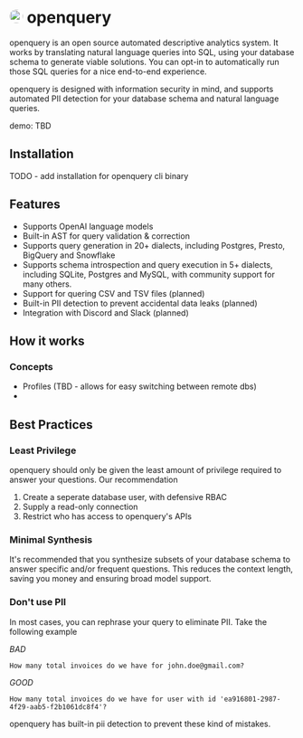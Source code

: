 # <img style="background:white; border-radius: 12px;" src="https://user-images.githubusercontent.com/12688453/229330427-fc12979a-443d-43c7-8e3f-2938cd5e3b78.png"  width="24" height="24"> openquery

openquery is an open source automated descriptive analytics system. It works by translating natural language queries into SQL, using your database schema to generate viable solutions. You can opt-in to automatically run those SQL queries for a nice end-to-end experience.

openquery is designed with information security in mind, and supports automated PII detection for your database schema and natural language queries.

demo: TBD

## Installation

TODO - add installation for openquery cli binary

## Features

- Supports OpenAI language models
- Built-in AST for query validation & correction
- Supports query generation in 20+ dialects, including Postgres, Presto, BigQuery and Snowflake
- Supports schema introspection and query execution in 5+ dialects, including SQLite, Postgres and MySQL, with community support for many others.
- Support for quering CSV and TSV files (planned)
- Built-in PII detection to prevent accidental data leaks (planned)
- Integration with Discord and Slack (planned)

## How it works

### Concepts

- Profiles (TBD - allows for easy switching between remote dbs)
- 

## Best Practices

### Least Privilege

openquery should only be given the least amount of privilege required to answer your questions. Our recommendation

1. Create a seperate database user, with defensive RBAC
2. Supply a read-only connection
3. Restrict who has access to openquery's APIs

### Minimal Synthesis

It's recommended that you synthesize subsets of your database schema to answer specific and/or frequent questions. This reduces the context length, saving you money and ensuring broad model support. 

### Don't use PII

In most cases, you can rephrase your query to eliminate PII. Take the following example

_BAD_
```
How many total invoices do we have for john.doe@gmail.com?
```

_GOOD_
```
How many total invoices do we have for user with id 'ea916801-2987-4f29-aab5-f2b1061dc8f4'?
```

openquery has built-in pii detection to prevent these kind of mistakes.
